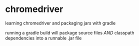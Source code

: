 # chromedriver
learning chromedriver and packaging jars with gradle

running a gradle build will package source files *AND* classpath dependencies into a runnable .jar file 
